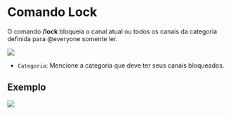 # Comando Lock

O comando **/lock** bloqueia o canal atual ou todos os canais da categoria definida para @everyone somente ler.

<img src="https://i.imgur.com/6nyovzF.png">

- `Categoria`: Mencione a categoria que deve ter seus canais bloqueados.

## Exemplo 

<img src="https://i.imgur.com/FsJj9eo.png">